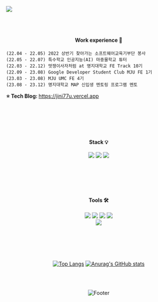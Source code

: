 <img src="https://capsule-render.vercel.app/api?type=waving&color=9C9EFE&&fontColor=FFFFFF&height=100&section=header&text=%20&desc=%20&fontSize=45&0&animation=twinkling&stroke=B1E1FF&strokeWidth=2.2&descAlign=85&descAlignY=55" />


  
  <br/><br/>
  <div align="center">    

  ####  Work experience    📌
  </div>   
     
    
    (22.04 - 22.05) 2022 상반기 찾아가는 소프트웨어교육기부단 봉사
    (22.05 - 22.07) 특수학교 인공지능(AI) 마중물학교 튜터 
    (22.03 - 22.12) 멋쟁이사자처럼 at 명지대학교 FE Track 10기
    (22.09 - 23.08) Google Developer Student Club MJU FE 1기
    (23.03 - 23.08) MJU UMC FE 4기
    (23.08 - 23.12) 명지대학교 MAP 신입생 멘토링 프로그램 멘토
    

<b>⭐ Tech Blog:  </b>     https://jini77u.vercel.app

<br/><br/><br/><br/>   

<div align="center">   

  
  
   ####  Stack  💡
<!-- <img src="https://img.shields.io/badge/HTML5-E34F26?style=for-the-badge&logo=HTML5&logoColor=FFFFFF">-->
<!-- <img src="https://img.shields.io/badge/CSS3-1572B6?style=for-the-badge&logo=CSS3&logoColor=FFFFFF"> -->
<img src="https://img.shields.io/badge/JavaScript-F7DF1E?style=for-the-badge&logo=JavaScript&logoColor=FFFFFF">
<img src="https://img.shields.io/badge/React-61DAFB?style=for-the-badge&logo=React&logoColor=FFFFFF">  
<img src="https://img.shields.io/badge/Python-3776AB?style=for-the-badge&logo=Python&logoColor=FFFFFF">

  <br/>   
<!-- <img src="https://img.shields.io/badge/Java-007396?style=for-the-badge&logo=OpenJDK&logoColor=white"/> -->
<!-- <img src="https://img.shields.io/badge/Kotlin-7F52FF?style=for-the-badge&logo=Kotlin&logoColor=FFFFFF"> -->
<!-- <img src="https://img.shields.io/badge/Oracle-F80000?style=for-the-badge&logo=oracle&logoColor=FFFFFF"> -->
<!-- <img src="https://img.shields.io/badge/mysql-4479A1?style=for-the-badge&logo=mysql&logoColor=FFFFFF"> -->

  <br/><br/><br/><br/>


  ####  Tools   🛠
<img src="https://img.shields.io/badge/GitHub-181717?style=for-the-badge&logo=GitHub&logoColor=FFFFFF">
<img src="https://img.shields.io/badge/Notion-000000?style=for-the-badge&logo=Notion&logoColor=FFFFFF">
<img src="https://img.shields.io/badge/Slack-4A154B?style=for-the-badge&logo=Slack&logoColor=FFFFFF">
<!-- <img src="https://img.shields.io/badge/Figma-F24E1E?style=for-the-badge&logo=Figma&logoColor=FFFFFF">   -->
<img src="https://img.shields.io/badge/Discord-5865F2?style=for-the-badge&logo=discord&logoColor=FFFFFF">  

  <br/>   
<img src="https://img.shields.io/badge/Visual Studio Code-007ACC?style=for-the-badge&logo=Visual Studio Code&logoColor=FFFFFF">
<!-- <img src="https://img.shields.io/badge/Android Studio-3DDC84?style=for-the-badge&logo=Android Studio&logoColor=FFFFFF">-->
<!-- <img src="https://img.shields.io/badge/Eclipse IDE-2C2255?style=for-the-badge&logo=Eclipse IDE&logoColor=FFFFFF"> -->
    
  <br/><br/><br/><br/>

  [![Top Langs](https://github-readme-stats.vercel.app/api/top-langs/?username=ijieun&layout=compact&theme=cobalt)](https://github.com/ijieun/github-readme-stats)
  [![Anurag's GitHub stats](https://github-readme-stats.vercel.app/api?username=ijieun&show_icons=true&theme=cobalt)](https://github.com/ijieun/github-readme-stats)
 
<br/><br/>
   
   ![Footer](https://capsule-render.vercel.app/api?type=waving&color=auto&height=100&section=footer)
   
</div>
